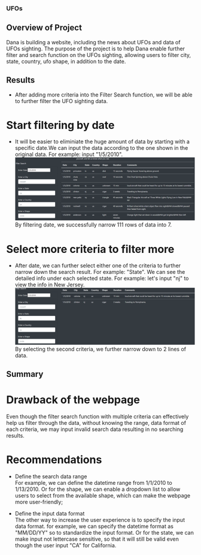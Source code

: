 ### UFOs

## Overview of Project
Dana is building a website, including the news about UFOs and data of UFOs sighting. The purpose of the project is to help Dana enable further filter and search function on the UFOs sighting, allowing users to filter city, state, country, ufo shape, in addition to the date. 

## Results
- After adding more criteria into the Filter Search function, we will be able to further filter the UFO sighting data.
# Start filtering by date
- It will be easier to eliminiate the huge amount of data by starting with a specific date.We can input the data according to the one shown in the original data. For example: input "1/5/2010".
![filter_date](filter_date.png)
<br> By filtering date, we successfully narrow 111 rows of data into 7.

# Select more criteria to filter more
- After date, we can further select either one of the criteria to further narrow down the search result. For example: "State". We can see the detailed info under each selected state. For example: let's input "nj" to view the info in New Jersey.
![filter_state](filter_state.png)
<br> By selecting the second criteria, we further narrow down to 2 lines of data.

## Summary
# Drawback of the webpage
Even though the filter search function with multiple criteria can effectively help us filter through the data, without knowing the range, data format of each criteria, we may input invalid search data resulting in no searching results.

# Recommendations
- Define the search data range
<br> For example, we can define the datetime range from 1/1/2010 to 1/13/2010. Or for the shape, we can enable a dropdown list to allow users to select from the available shape, which can make the webpage more user-friendly;

- Define the input data format
<br>The other way to increase the user experience is to specify the input data format. for example, we can specify the datetime format as "MM/DD/YY" so to standardize the input format. Or for the state, we can make input not lettercase sensitive, so that it will still be valid even though the user input "CA" for California. 


